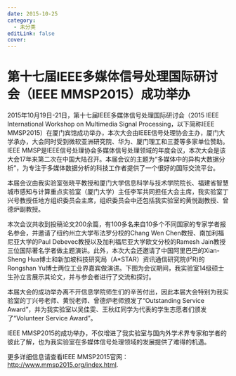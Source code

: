 ```yaml
---
date: 2015-10-25
category:
  - 未分类
editLink: false
cover: 
---
```



# 第十七届IEEE多媒体信号处理国际研讨会（IEEE MMSP2015）成功举办

2015年10月19日-21日，第十七届IEEE多媒体信号处理国际研讨会（2015 IEEE International Workshop on Multimedia Signal Processing，以下简称IEEE MMSP2015）在厦门宾馆成功举办，本次大会由IEEE信号处理协会主办，厦门大学承办，大会同时受到微软亚洲研究院、华为、厦门理工和三菱等多家单位赞助。IEEE MMSP是IEEE信号处理协会多媒体信号处理领域的年度会议，本次大会是该大会17年来第二次在中国大陆召开。本届会议的主题为“多媒体中的异构大数据分析”，为专注于多媒体数据分析的科技工作者提供了一个很好的国际交流平台。
<!-- more -->


本届会议由我实验室张晓平教授和厦门大学信息科学与技术学院院长、福建省智慧城市感知与计算重点实验室（厦门大学）主任李军共同担任大会主席，我实验室丁兴号教授任地方组织委员会主席，组织委员会中还包括我实验室的黄悦副教授、曾德炉副教授。

本次会议共收到投稿论文200余篇，有100多名来自10多个不同国家的专家学者报名参会，并邀请了纽约州立大学布法罗分校的Chang Wen Chen教授、南加利福尼亚大学的Paul Debevec教授以及加利福尼亚大学欧文分校的Ramesh Jain教授三位国际著名学者做主题演讲。此外，本次大会还邀请了中国阿里巴巴的Xian-Sheng Hua博士和新加坡科技研究局（A*STAR）资讯通信研究院(I²R)的Rongshan Yu博士两位工业界嘉宾做演讲。下图为会议期间，我实验室14级硕士生孙立言展示其论文，并与参会者进行了交流和探讨。

本届大会的成功举办离不开信息学院师生们的辛苦付出，因此本届大会特别为我实验室的丁兴号老师、黄悦老师、曾德炉老师颁发了“Outstanding Service Award”，并为我实验室以吴佳雯、王秋红同学为代表的学生志愿者们颁发了“Volunteer Service Award”。

IEEE MMSP2015的成功举办，不仅增进了我实验室与国内外学术界专家和学者的彼此了解，也为我实验室在多媒体信号处理领域的发展提供了难得的机遇。

更多详细信息请查看IEEE MMSP2015官网：http://www.mmsp2015.org/index.html.